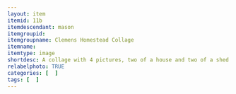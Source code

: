 ```yaml
---
layout: item
itemid: 11b
itemdescendant: mason
itemgroupid: 
itemgroupname: Clemens Homestead Collage
itemname: 
itemtype: image
shortdesc: A collage with 4 pictures, two of a house and two of a shed. 
relabelphoto: TRUE
categories: [  ]
tags: [  ]
---
```







